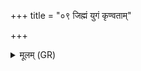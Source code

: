 +++
title = "०९ जिह्मं युगं कृण्वताम्"

+++
<details><summary>मूलम् (GR)</summary>

जिह्मं युगं कृण्वताम् इन्द्रनुत्ताः  
पराचीनैः पथिभिर् यन्तु रिष्यन्तः । +++(Bhatt. yanta(⟨ ntu))+++  
तञ् जयन्तो अन्व् आसदेम-  
-अग्निना वेशो अनु वर्तयन्तः ॥
</details>